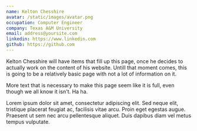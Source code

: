 ```yaml
---
name: Kelton Chesshire
avatar: /static/images/avatar.png
occupation: Computer Engineer
company: Texas A&M University
email: address@yoursite.com
linkedin: https://www.linkedin.com
github: https://github.com
---
```


Kelton Chesshire will have items that fill up this page, once he decides to actually work on the content of his website. Untill that moment comes, this is going to be a relatively basic page with not a lot of information on it.

More text that is necessary to make this page seem like it is full, even though we all know it isn't. Ha ha.

Lorem ipsum dolor sit amet, consectetur adipiscing elit. Sed neque elit, tristique placerat feugiat ac, facilisis vitae arcu. Proin eget egestas augue. Praesent ut sem nec arcu pellentesque aliquet. Duis dapibus diam vel metus tempus vulputate.
